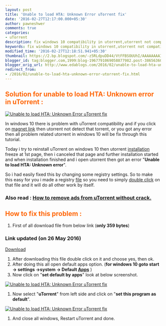 ```yaml
---
layout: post
title: 'Unable to load HTA: Unknown Error uTorrent fix'
date: '2016-02-27T12:17:00.000+05:30'
author: pawneshwer
comments: true
categories:
- uTorrent
description: fix windows 10 compatibility in utorrent,utorrent not compatible in windows 10,unable to start magnet in windows 10, unble to load HTA unknown error utorrent
keywords: fix windows 10 compatibility in utorrent,utorrent not compatible in windows 10,unable to start magnet in windows 10, unble to load HTA unknown error utorrent
modified_time: '2016-02-27T12:18:51.941+05:30'
thumbnail: https://2.bp.blogspot.com/-z5RLdpuDD44/VtFFBSOUUhI/AAAAAAAAIac/sRHdf-pNb7A/s72-c/wNZgAbx%2Bcopy.png
blogger_id: tag:blogger.com,1999:blog-1967791069058877982.post-386563604149981716
blogger_orig_url: http://www.edablogs.com/2016/02/unable-to-load-hta-unknown-error-utorrent-fix.html
redirect_from:
- /2016/02/unable-to-load-hta-unknown-error-utorrent-fix.html
---
```


## <span style="color: #ff6600;">Solution for unable to load HTA: Unknown error in uTorrent :</span>

[![Unable to load HTA: Unknown Error uTorrent fix](https://2.bp.blogspot.com/-z5RLdpuDD44/VtFFBSOUUhI/AAAAAAAAIac/sRHdf-pNb7A/s320/wNZgAbx%2Bcopy.png "Unable to load HTA: Unknown Error uTorrent fix")](https://2.bp.blogspot.com/-z5RLdpuDD44/VtFFBSOUUhI/AAAAAAAAIac/sRHdf-pNb7A/s1600/wNZgAbx%2Bcopy.png)

In windows 10 there is problem with uTorrent compatibility and if you click on [magnet link](http://en.wikipedia.org/wiki/Magnet_URI_scheme "Magnet URI scheme") then utorrent not detect that torrent, or you got any error then all problem related utorrent in windows 10 will be fix through this tutorial.

Today i try to reinstall uTorrent on windows 10 then utorrent [installation](http://en.wikipedia.org/wiki/Installation_art "Installation art") freeze at 1st page, then i canceled that page and further installation started and when installation finished and i open utorrent then got an error "**Unable to load HTA: Unknown error**".

So i had easily fixed this by changing some registry settings. So to make this easy for you i made a registry [file](http://en.wikipedia.org/wiki/Computer_file "Computer file") so you need to simply [double click](http://en.wikipedia.org/wiki/Double-click "Double-click") on that file and it will do all other work by itself.

### Also read : [How to remove ads from uTorrent without crack.](http://www.edablogs.com/2015/05/remove-ads-from-utorrent-all-versions.html "How to remove ads from uTorrent without crack.")

## <span style="color: #ff6600;">How to fix this problem :</span>

1.  First of all download file from below link (**only 359 bytes**)

### Link updated (on 26 May 2016)

[Download](https://drive.google.com/file/d/0B2G6mkqvibyoLUpROGRlQUVKZm8/view?usp=sharing "unable to load HTA: unknown error utorrent fix")

1.  After downloading this file double click on it and choose yes, then ok.
2.  After doing this all open default apps option. (**for windows 10 goto start -> settings ->system -> Default [Apps](http://friendfeed.com/weloveapps "Apps")** )
3.  Now click on "**set default by apps**" look at below screenshot.

[![Unable to load HTA: Unknown Error uTorrent fix](https://3.bp.blogspot.com/-BOTE7YknRKM/VtFE_R-oNmI/AAAAAAAAIaU/G8pcMjbTIfE/s320/utorrent%2B1%2Bcopy.png "Unable to load HTA: Unknown Error uTorrent fix")](https://3.bp.blogspot.com/-BOTE7YknRKM/VtFE_R-oNmI/AAAAAAAAIaU/G8pcMjbTIfE/s1600/utorrent%2B1%2Bcopy.png)

1.  Now select "**uTorrent**" from left side and click on "**set this program as default**".

[![Unable to load HTA: Unknown Error uTorrent fix](https://2.bp.blogspot.com/-kAgS-DNt8Zg/VtFFAWM_r2I/AAAAAAAAIaY/4jQ2nvtOUJ0/s1600/utorrent%2B2%2Bcopy.png "Unable to load HTA: Unknown Error uTorrent fix")](https://2.bp.blogspot.com/-kAgS-DNt8Zg/VtFFAWM_r2I/AAAAAAAAIaY/4jQ2nvtOUJ0/s1600/utorrent%2B2%2Bcopy.png)

1.  And close all windows, Restart uTorrent and done.